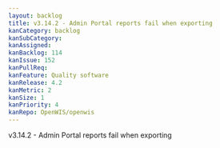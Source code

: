 ```yaml
---
layout: backlog
title: v3.14.2 - Admin Portal reports fail when exporting
kanCategory: backlog
kanSubCategory:
kanAssigned:
kanBacklog: 114
kanIssue: 152
kanPullReq:
kanFeature: Quality software
kanRelease: 4.2
kanMetric: 2
kanSize: 1
kanPriority: 4
kanRepo: OpenWIS/openwis
---
```

v3.14.2 - Admin Portal reports fail when exporting
